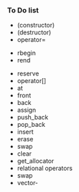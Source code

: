 ### To Do list

- (constructor)
- (destructor)
- operator=
<!-- - begin -->
<!-- - end -->
- rbegin
- rend
<!-- - size -->
<!-- - max_size -->
<!-- - resize -->
<!-- - capacity -->
<!-- - empty -->
- reserve
- operator[]
- at
- front
- back
- assign
- push_back
- pop_back
- insert
- erase
- swap
- clear
- get_allocator
- relational operators
- swap
- vector<bool>- 